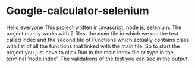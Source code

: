 # Google-calculator-selenium

Hello everyone
This project  written in javascript, node js, selenium.
The project mainly works with 2 files, the main file in which we run the test called index and the second file of Functions which actually contains class with
list of all the functions that linked with the main file.
So to start the project you just have to click Run in the main index file or type in the terminal 'node index'.
The validations of the test you can see in the output.
